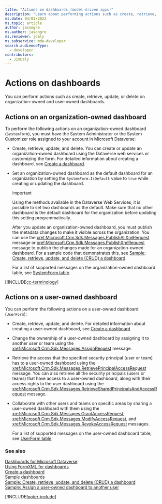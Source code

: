 ```yaml
---
title: "Actions on dashboards (model-driven apps)"
description: "Learn about performing actions such as create, retrieve, update, or delete, on organization-owned and user-owned dashboards."
ms.date: 04/01/2022
ms.topic: article
author: jasongre
ms.author: jasongre
ms.reviewer: jdaly
ms.subservice: mda-developer
search.audienceType:
  - developer
contributors:
  - JimDaly
---
```


# Actions on dashboards

You can perform actions such as create, retrieve, update, or delete on organization-owned and user-owned dashboards.

## Actions on an organization-owned dashboard

To perform the following actions on an organization-owned dashboard (`SystemForm`), you must have the System Administrator or the System Customizer role assigned to your account in Microsoft Dataverse:

- Create, retrieve, update, and delete. You can create or update an organization-owned dashboard using the Dataverse web services or customizing the form. For detailed information about creating a dashboard, see [Create a dashboard](create-dashboard.md).
- Set an organization-owned dashboard as the default dashboard for an organization by setting the `SystemForm.IsDefault` value to `true` while creating or updating the dashboard.

  > [!IMPORTANT]
  > Using the methods available in the Dataverse Web Services, it is possible to set two dashboards as the default. Make sure that no other dashboard is the default dashboard for the organization before updating this setting programmatically.

  After you update an organization-owned dashboard, you must publish the metadata changes to make it visible across the organization. You can use the <xref:Microsoft.Crm.Sdk.Messages.PublishAllXmlRequest> message or <xref:Microsoft.Crm.Sdk.Messages.PublishXmlRequest> message to publish the changes made for an organization-owned dashboard. For a sample code that demonstrates this, see [Sample: Create, retrieve, update, and delete (CRUD) a dashboard](https://github.com/microsoft/PowerApps-Samples/tree/master/dataverse/orgsvc/C%23/CRUDOperationsDashboard).

  For a list of supported messages on the organization-owned dashboard table, see [SystemForm table](../data-platform/reference/entities/systemform.md).

[!INCLUDE[cc-terminology](../data-platform/includes/cc-terminology.md)]

## Actions on a user-owned dashboard

You can perform the following actions on a user-owned dashboard (`UserForm`):

- Create, retrieve, update, and delete. For detailed information about creating a user-owned dashboard, see [Create a dashboard](create-dashboard.md).
- Change the ownership of a user-owned dashboard by assigning it to another user or team using the <xref:Microsoft.Crm.Sdk.Messages.AssignRequest> message.
- Retrieve the access that the specified security principal (user or team) has to a user-owned dashboard using the <xref:Microsoft.Crm.Sdk.Messages.RetrievePrincipalAccessRequest> message. You can also retrieve all the security principals (users or teams) that have access to a user-owned dashboard, along with their access rights to the user dashboard using the <xref:Microsoft.Crm.Sdk.Messages.RetrieveSharedPrincipalsAndAccessRequest> message.
- Collaborate with other users and teams on specific areas by sharing a user-owned dashboard with them using the <xref:Microsoft.Crm.Sdk.Messages.GrantAccessRequest>, <xref:Microsoft.Crm.Sdk.Messages.ModifyAccessRequest>, and <xref:Microsoft.Crm.Sdk.Messages.RevokeAccessRequest> messages.

  For a list of supported messages on the user-owned dashboard table, see [UserForm table](../data-platform/reference/entities/userform.md).

### See also

[Dashboards for Microsoft Dataverse](analyze-data-with-dashboards.md)  
 [Using FormXML for dashboards](understand-dashboards-dashboard-components-formxml.md)  
 [Create a dashboard](create-dashboard.md)  
 [Sample dashboards](sample-dashboards.md)  
 [Sample: Create, retrieve, update, and delete (CRUD) a dashboard](https://github.com/microsoft/PowerApps-Samples/tree/master/dataverse/orgsvc/C%23/CRUDOperationsDashboard)  
 [Sample: Assign a user-owned dashboard to another user](https://github.com/microsoft/PowerApps-Samples/tree/master/dataverse/orgsvc/C%23/AssignUserOwnedDashboardToAnother)

[!INCLUDE[footer-include](../../includes/footer-banner.md)]
